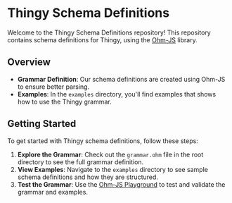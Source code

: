 # Thingy Schema Definitions

Welcome to the Thingy Schema Definitions repository! This repository contains schema definitions for Thingy, using the [Ohm-JS](https://github.com/harc/ohm) library.

## Overview

- **Grammar Definition**: Our schema definitions are created using Ohm-JS to ensure better parsing.
- **Examples**: In the `examples` directory, you'll find examples that shows how to use the Thingy grammar.

## Getting Started

To get started with Thingy schema definitions, follow these steps:

1. **Explore the Grammar**: Check out the `grammar.ohm` file in the root directory to see the full grammar definition.
2. **View Examples**: Navigate to the `examples` directory to see sample schema definitions and how they are structured.
3. **Test the Grammar**: Use the [Ohm-JS Playground](https://ohmjs.org/editor/) to test and validate the grammar and examples.
